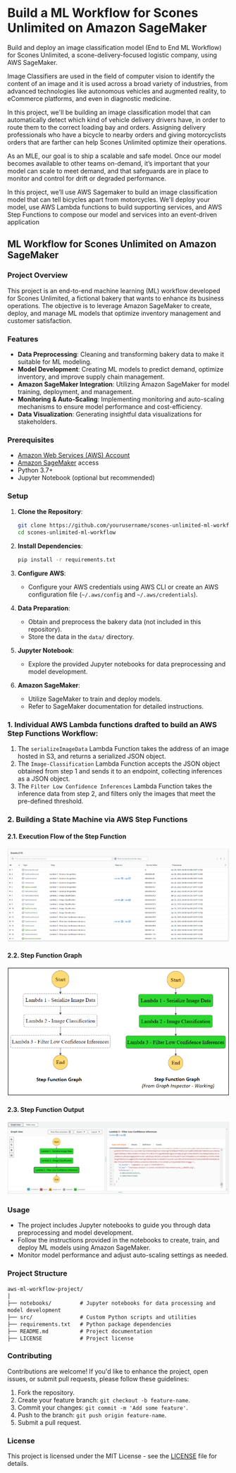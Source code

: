 # Build a ML Workflow for Scones Unlimited on Amazon SageMaker
Build and deploy an image classification model (End to End ML Workflow) for Scones Unlimited, a scone-delivery-focused logistic company, using AWS SageMaker.


 Image Classifiers are used in the field of computer vision to identify the content of an image and it is used across a broad variety of industries, from advanced technologies like autonomous vehicles and augmented reality, to eCommerce platforms, and even in diagnostic medicine.

In this project, we'll be building an image classification model that can automatically detect which kind of vehicle delivery drivers have, in order to route them to the correct loading bay and orders. Assigning delivery professionals who have a bicycle to nearby orders and giving motorcyclists orders that are farther can help Scones Unlimited optimize their operations.

As an MLE, our goal is to ship a scalable and safe model. Once our model becomes available to other teams on-demand, it’s important that your model can scale to meet demand, and that safeguards are in place to monitor and control for drift or degraded performance.

In this project, we’ll use AWS Sagemaker to build an image classification model that can tell bicycles apart from motorcycles. We'll deploy your model, use AWS Lambda functions to build supporting services, and AWS Step Functions to compose our model and services into an event-driven application



## ML Workflow for Scones Unlimited on Amazon SageMaker

### Project Overview

This project is an end-to-end machine learning (ML) workflow developed for Scones Unlimited, a fictional bakery that wants to enhance its business operations. The objective is to leverage Amazon SageMaker to create, deploy, and manage ML models that optimize inventory management and customer satisfaction.

### Features

- **Data Preprocessing**: Cleaning and transforming bakery data to make it suitable for ML modeling.
- **Model Development**: Creating ML models to predict demand, optimize inventory, and improve supply chain management.
- **Amazon SageMaker Integration**: Utilizing Amazon SageMaker for model training, deployment, and management.
- **Monitoring & Auto-Scaling**: Implementing monitoring and auto-scaling mechanisms to ensure model performance and cost-efficiency.
- **Data Visualization**: Generating insightful data visualizations for stakeholders.

### Prerequisites

- [Amazon Web Services (AWS) Account](https://aws.amazon.com/)
- [Amazon SageMaker](https://aws.amazon.com/sagemaker/) access
- Python 3.7+
- Jupyter Notebook (optional but recommended)

### Setup

1. **Clone the Repository**:

   ```bash
   git clone https://github.com/yourusername/scones-unlimited-ml-workflow.git
   cd scones-unlimited-ml-workflow
   ```

2. **Install Dependencies**:

   ```bash
   pip install -r requirements.txt
   ```

3. **Configure AWS**:

   - Configure your AWS credentials using AWS CLI or create an AWS configuration file (`~/.aws/config` and `~/.aws/credentials`).

4. **Data Preparation**:

   - Obtain and preprocess the bakery data (not included in this repository).
   - Store the data in the `data/` directory.

5. **Jupyter Notebook**:

   - Explore the provided Jupyter notebooks for data preprocessing and model development.

6. **Amazon SageMaker**:

   - Utilize SageMaker to train and deploy models.
   - Refer to SageMaker documentation for detailed instructions.


### 1. Individual AWS Lambda functions drafted to build an AWS Step Functions Workflow:<br>

1. The `serializeImageData` Lambda Function takes the address of an image hosted in S3, and returns a serialized JSON object.<br>
2. The `Image-Classification` Lambda Function accepts the JSON object obtained from step 1 and sends it to an endpoint, collecting inferences as a JSON object.<br>
3. The `Filter Low Confidence Inferences` Lambda Function takes the inference data from step 2, and filters only the images that meet the pre-defined threshold.<br>

### 2. Building a State Machine via AWS Step Functions

#### 2.1. Execution Flow of the Step Function 

![Execution-Flow-of-The-Step-Function.PNG](screenshot/Execution-Flow-of-The-Step-Function.PNG)

#### 2.2. Step Function Graph

![Step Functions Graph](screenshot/step-function-graph.PNG)

#### 2.3. Step Function Output

![Step Function Output](screenshot/Step-Function-Workflow-Working-Output-Example-1.PNG)



### Usage

- The project includes Jupyter notebooks to guide you through data preprocessing and model development.
- Follow the instructions provided in the notebooks to create, train, and deploy ML models using Amazon SageMaker.
- Monitor model performance and adjust auto-scaling settings as needed.

### Project Structure

```
aws-ml-workflow-project/
│
├── notebooks/         # Jupyter notebooks for data processing and model development
├── src/               # Custom Python scripts and utilities
├── requirements.txt   # Python package dependencies
├── README.md          # Project documentation
├── LICENSE            # Project license
```

### Contributing

Contributions are welcome! If you'd like to enhance the project, open issues, or submit pull requests, please follow these guidelines:

1. Fork the repository.
2. Create your feature branch: `git checkout -b feature-name`.
3. Commit your changes: `git commit -m 'Add some feature'`.
4. Push to the branch: `git push origin feature-name`.
5. Submit a pull request.

### License

This project is licensed under the MIT License - see the [LICENSE](LICENSE) file for details.
```

